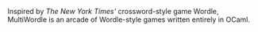 Inspired by *The New York Times'* crossword-style game Wordle, MultiWordle is an
arcade of Wordle-style games written entirely in OCaml. 
